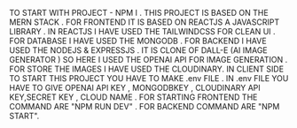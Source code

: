 TO START WITH PROJECT - NPM I .
THIS PROJECT IS BASED ON THE MERN STACK .
FOR FRONTEND IT IS BASED ON REACTJS A JAVASCRIPT LIBRARY .
IN REACTJS I HAVE USED THE TAILWINDCSS FOR CLEAN UI .
FOR DATABASE I HAVE USED THE MONGODB .
FOR BACKEND I HAVE USED THE NODEJS & EXPRESSJS .
IT IS CLONE OF DALL-E (AI IMAGE GENERATOR )
SO HERE I USED THE OPENAI API FOR IMAGE GENERATION .
FOR STORE THE IMAGES I HAVE USED THE CLOUDINARY.
IN CLIENT SIDE TO START THIS PROJECT YOU HAVE TO MAKE .env FILE .
IN .env FILE YOU HAVE TO GIVE OPENAI API KEY , MONGODBKEY , CLOUDINARY API KEY,SECRET KEY , CLOUD NAME . 
FOR STARTING FRONTEND THE COMMAND ARE "NPM RUN DEV" .
FOR BACKEND COMMAND ARE "NPM START". 
